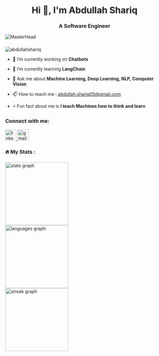 <h1 align="center">Hi 👋, I'm Abdullah Shariq</h1>
<h3 align="center">A Software Engineer</h3>

![MasterHead](https://connect.ignatiuz.com/hs-fs/hubfs/AI%20and%20Deep%20Learning.gif?width=1500&name=AI%20and%20Deep%20Learning.gif)


###

<p align="left"> <img src="https://komarev.com/ghpvc/?username=abdullahshariq&label=Profile%20views&color=0e75b6&style=flat" alt="abdullahshariq" /> </p>

- 🔭 I’m currently working on **Chatbots**

- 🌱 I’m currently learning **LangChain**

- 💬 Ask me about **Machine Learning, Deep Learning, NLP, Computer Vision**

- 📫 How to reach me : abdullah.shariq05@gmail.com

- ⚡ Fun fact about me is **I teach Machines how to think and learn**

<h3 align="left">Connect with me:</h3>


<div align="left">
  <a href="https://www.linkedin.com/in/abdullah-shariq-abb6a4247" target="_blank">
    <img src="https://img.shields.io/static/v1?message=LinkedIn&logo=linkedin&label=&color=0077B5&logoColor=white&labelColor=&style=for-the-badge" height="35" alt="linkedin logo" />
  </a>
  <a href="mailto:abdullah.shariq05@gmail.com" target="_blank">
    <img src="https://img.shields.io/static/v1?message=Gmail&logo=gmail&label=&color=D14836&logoColor=white&labelColor=&style=for-the-badge" height="35" alt="gmail logo" />
  </a>
</div>

###
<!--
<h3 align="left">🛠 Language and tools</h3>

<div align="left">
  <img src="https://cdn.jsdelivr.net/gh/devicons/devicon/icons/python/python-original.svg" height="20" alt="python logo" />
  <img width="6" />
  <img src="https://cdn.jsdelivr.net/gh/devicons/devicon/icons/c/c-original.svg" height="20" alt="c logo" />
  <img width="6" />
  <img src="https://cdn.jsdelivr.net/gh/devicons/devicon/icons/cplusplus/cplusplus-original.svg" height="20" alt="cplusplus logo" />
  <img width="6" />
  <img src="https://cdn.jsdelivr.net/gh/devicons/devicon/icons/javascript/javascript-original.svg" height="20" alt="javascript logo" />
  <img width="6" />
  <img src="https://cdn.jsdelivr.net/gh/devicons/devicon/icons/html5/html5-original.svg" height="20" alt="html5 logo" />
  <img width="6" />
  <img src="https://cdn.jsdelivr.net/gh/devicons/devicon/icons/css3/css3-original.svg" height="20" alt="css3 logo" />
  <img width="6" />
  <img src="https://cdn.jsdelivr.net/gh/devicons/devicon/icons/django/django-plain.svg" height="20" alt="django logo" />
  <img width="6" />
  <img src="https://cdn.jsdelivr.net/gh/devicons/devicon/icons/docker/docker-original.svg" height="20" alt="docker logo" />
  <img width="6" />
  <img src="https://cdn.jsdelivr.net/gh/devicons/devicon/icons/git/git-original.svg" height="20" alt="git logo" />
  <img width="6" />
  <img src="https://cdn.jsdelivr.net/gh/devicons/devicon/icons/flask/flask-original.svg" height="20" alt="flask logo" />
  <img width="6" />
  <img src="https://cdn.jsdelivr.net/gh/devicons/devicon/icons/jupyter/jupyter-original.svg" height="20" alt="jupyter logo" />
  <img width="6" />
  <img src="https://cdn.jsdelivr.net/gh/devicons/devicon/icons/kaggle/kaggle-original.svg" height="20" alt="kaggle logo" />
  <img width="6" />
  <img src="https://cdn.jsdelivr.net/gh/devicons/devicon/icons/mongodb/mongodb-original.svg" height="20" alt="mongodb logo" />
  <img width="6" />
  <img src="https://cdn.jsdelivr.net/gh/devicons/devicon/icons/numpy/numpy-original.svg" height="20" alt="numpy logo" />
  <img width="6" />
  <img src="https://cdn.jsdelivr.net/gh/devicons/devicon/icons/pandas/pandas-original.svg" height="20" alt="pandas logo" />
  <img width="6" />
  <img src="https://cdn.jsdelivr.net/gh/devicons/devicon/icons/tensorflow/tensorflow-original.svg" height="20" alt="tensorflow logo" />
  <img width="6" />
  <img src="https://cdn.jsdelivr.net/gh/devicons/devicon/icons/pytorch/pytorch-original.svg" height="20" alt="pytorch logo" />
  <img width="6" />
  <img src="https://cdn.jsdelivr.net/gh/devicons/devicon/icons/opencv/opencv-original.svg" height="20" alt="opencv logo" />
  <img width="6" />
  <img src="https://cdn.jsdelivr.net/gh/devicons/devicon/icons/postgresql/postgresql-original.svg" height="20" alt="postgresql logo" />
  <img width="6" />
  <img src="https://cdn.jsdelivr.net/gh/devicons/devicon/icons/mysql/mysql-original.svg" height="20" alt="mysql logo" />
  <img width="6" />
</div>
-->

###
<h3 align="left">🔥 My Stats :</h3>

###

<div align="left">
  <img src="https://github-readme-stats.vercel.app/api?username=AbdullahShariq&hide_title=false&hide_rank=false&show_icons=true&include_all_commits=true&count_private=true&disable_animations=false&theme=dracula&locale=en&hide_border=false" height="200" alt="stats graph"  />
<br>
  <img src="https://github-readme-stats.vercel.app/api/top-langs?username=AbdullahShariq&locale=en&hide_title=false&layout=compact&card_width=320&langs_count=5&theme=dracula&hide_border=false" height="200" alt="languages graph"  />
<br>
  <img src="https://streak-stats.demolab.com?user=AbdullahShariq&locale=en&mode=daily&theme=dracula&hide_border=false&border_radius=5" height="200" alt="streak graph"  />
</div>

